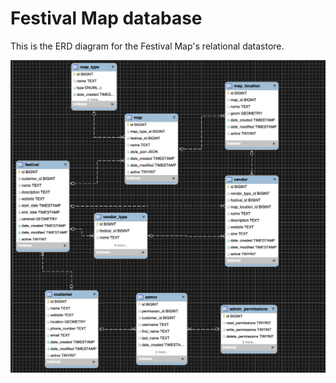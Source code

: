 # Festival Map database

This is the ERD diagram for the Festival Map's relational datastore.

![ERD diagram](db_model.png)
